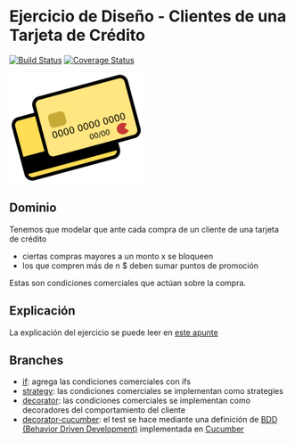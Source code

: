 
# Ejercicio de Diseño - Clientes de una Tarjeta de Crédito

[![Build Status](https://travis-ci.org/uqbar-project/eg-tarjeta-credito-xtend.svg?branch=master)](https://travis-ci.org/uqbar-project/eg-tarjeta-credito-xtend) [![Coverage Status](https://coveralls.io/repos/github/uqbar-project/eg-tarjeta-credito-xtend/badge.svg?branch=master)](https://coveralls.io/github/uqbar-project/eg-tarjeta-credito-xtend?branch=master)

<img src="images/creditCard.png" height="198" width="240"/>

## Dominio
Tenemos que modelar que ante cada compra de un cliente de una tarjeta de crédito

* ciertas compras mayores a un monto x se bloqueen
* los que compren más de n $ deben sumar puntos de promoción

Estas son condiciones comerciales que actúan sobre la compra.

## Explicación
La explicación del ejercicio se puede leer en [este apunte](https://docs.google.com/document/d/1CRKpt1pFyu6HOjRZF6EHkT8X96cRWclq9syxbJVeIVM/edit?usp=sharing)

## Branches

* [if](https://github.com/uqbar-project/eg-tarjeta-credito-xtend/tree/if): agrega las condiciones comerciales con ifs
* [strategy](https://github.com/uqbar-project/eg-tarjeta-credito-xtend/tree/strategy): las condiciones comerciales se implementan como strategies
* [decorator](https://github.com/uqbar-project/eg-tarjeta-credito-xtend/tree/decorator): las condiciones comerciales se implementan como decoradores del comportamiento del cliente
 * [decorator-cucumber](https://github.com/uqbar-project/eg-tarjeta-credito-xtend/tree/decorator-cucumber): el test se hace mediante una definición de [BDD (Behavior Driven Development)](https://en.wikipedia.org/wiki/Behavior-driven_development) implementada en [Cucumber](https://cucumber.io/)


